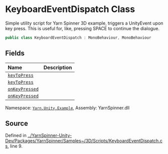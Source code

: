 # KeyboardEventDispatch Class
Simple utility script for Yarn Spinner 3D example, triggers a UnityEvent upon key press.
This is useful for, like, pressing SPACE to continue the dialogue.

```csharp
public class KeyboardEventDispatch : MonoBehaviour, MonoBehaviour
```



## Fields
|Name|Description|
|:---|:---|
|[`keyToPress`](/api/csharp/yarn.unity.example/keyboardeventdispatch.keytopress.md)||
|[`keyToPress`](/api/csharp/yarn.unity.example/keyboardeventdispatch.keytopress.md)||
|[`onKeyPressed`](/api/csharp/yarn.unity.example/keyboardeventdispatch.onkeypressed.md)||
|[`onKeyPressed`](/api/csharp/yarn.unity.example/keyboardeventdispatch.onkeypressed.md)||
<div class="class-metadata">

Namespace: [`Yarn.Unity.Example`](/api/csharp/yarn.unity.example/README.md), Assembly: YarnSpinner.dll
</div>

## Source
Defined in [../YarnSpinner-Unity-Dev/Packages/YarnSpinner/Samples~/3D/Scripts/KeyboardEventDispatch.cs](https://github.com/YarnSpinnerTool/YarnSpinner-Unity//blob/develop/Samples~/3D/Scripts/KeyboardEventDispatch.cs#L9), line 9.
